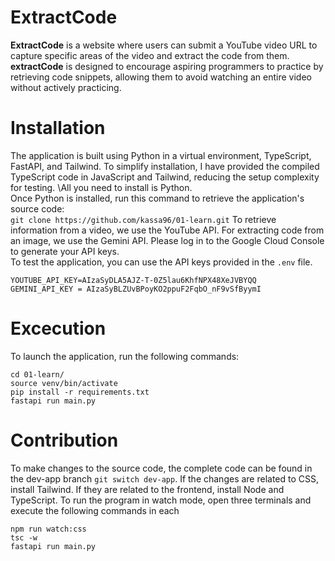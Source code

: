 # ExtractCode
**ExtractCode** is a website where users can submit a YouTube video URL to capture specific areas of the video and extract the code from them.\
**extractCode** is designed to encourage aspiring programmers to practice by retrieving code snippets, allowing them to avoid watching an entire video without actively practicing.
# Installation
The application is built using Python in a virtual environment, TypeScript, FastAPI, and Tailwind. To simplify installation, I have provided the compiled TypeScript code in JavaScript and Tailwind, reducing the setup complexity for testing. \All you need to install is Python.\
Once Python is installed, run this command to retrieve the application's source code:\
```git clone https://github.com/kassa96/01-learn.git```
To retrieve information from a video, we use the YouTube API. 
For extracting code from an image, we use the Gemini API. 
Please log in to the Google Cloud Console to generate your API keys.\
To test the application, you can use the API keys provided in the `.env` file.
```
YOUTUBE_API_KEY=AIzaSyDLA5AJZ-T-0Z5lau6KhfNPX48XeJVBYQQ
GEMINI_API_KEY = AIzaSyBLZUvBPoyKO2ppuF2FqbO_nF9vSfByymI
```
# Excecution
To launch the application, run the following commands:
```
cd 01-learn/
source venv/bin/activate
pip install -r requirements.txt
fastapi run main.py
```
# Contribution
To make changes to the source code, the complete code can be found in the dev-app branch ```git switch dev-app```\. If the changes are related to CSS, install Tailwind. If they are related to the frontend, install Node and TypeScript. To run the program in watch mode, open three terminals and execute the following commands in each 
```
npm run watch:css
tsc -w
fastapi run main.py
```
